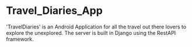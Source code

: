 # Travel_Diaries_App

'TravelDiaries' is an Android Application for all the travel out there lovers to explore the unexplored. The server is built in Django using the RestAPI framework.
